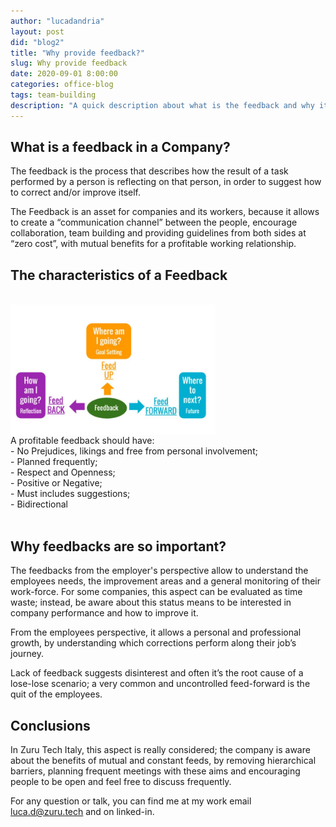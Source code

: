 ```yaml
---
author: "lucadandria"
layout: post
did: "blog2"
title: "Why provide feedback?"
slug: Why provide feedback
date: 2020-09-01 8:00:00
categories: office-blog
tags: team-building
description: "A quick description about what is the feedback and why it's so important"
---
```


## What is a feedback in a Company?<br> 
The feedback is the process that describes how the result of a task performed by a person is reflecting on that person, in order to suggest how to correct and/or improve itself.
 
The Feedback is an asset for companies and its workers, because it allows to create a “communication channel” between the people, encourage collaboration, team building and providing guidelines from both sides at “zero cost”, with mutual benefits for a profitable working relationship.

## The characteristics of a Feedback <br> 
<br> 
<a href="/images/Capture.JPG"><img class="blog-image" style="width: 65%" src="/images/Capture.JPG" align="center"> </a>
<br> 
A profitable feedback should have: <br> 
- No Prejudices, likings and free from personal involvement; <br> 
- Planned frequently; <br> 
- Respect and Openness; <br> 
- Positive or Negative; <br> 
- Must includes suggestions; <br> 
- Bidirectional <br> 
<br> 

## Why feedbacks are so important?<br> 
The feedbacks from the employer's perspective allow to understand the employees needs, the improvement areas and a general monitoring of their work-force. 
For some companies, this aspect can be evaluated as time waste; instead, be aware about this status means to be interested in company performance and how to improve it.

From the employees perspective, it allows a personal and professional growth, by understanding which corrections perform along their job’s journey.

Lack of feedback suggests disinterest and often it’s the root cause of a lose-lose scenario; a very common and uncontrolled feed-forward is the quit of the employees. 


## Conclusions

In Zuru Tech Italy, this aspect is really considered; the company is aware about the benefits of mutual and constant feeds, by removing hierarchical barriers, planning frequent meetings with these aims and encouraging people to be open and feel free to discuss frequently.


For any question or talk, you can find me at my work email luca.d@zuru.tech and on linked-in.

